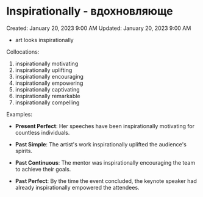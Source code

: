 # Inspirationally - вдохновляюще

Created: January 20, 2023 9:00 AM
Updated: January 20, 2023 9:00 AM

- art looks inspirationally

Collocations:

1. inspirationally motivating
2. inspirationally uplifting
3. inspirationally encouraging
4. inspirationally empowering
5. inspirationally captivating
6. inspirationally remarkable
7. inspirationally compelling

Examples:

- **Present Perfect**: Her speeches have been inspirationally motivating for countless individuals.

- **Past Simple**: The artist's work inspirationally uplifted the audience's spirits.

- **Past Continuous**: The mentor was inspirationally encouraging the team to achieve their goals.

- **Past Perfect**: By the time the event concluded, the keynote speaker had already inspirationally empowered the attendees.